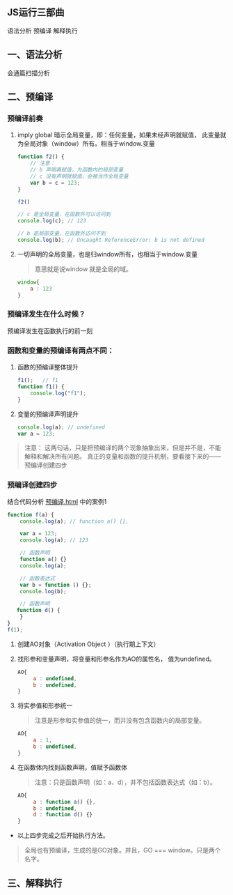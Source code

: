 ## JS运行三部曲
语法分析
预编译
解释执行


## 一、语法分析
会通篇扫描分析
## 二、预编译

### 预编译前奏
1. imply global 暗示全局变量，即：任何变量，如果未经声明就赋值，
此变量就为全局对象（window）所有。相当于window.变量

   ```javascript
   function f2() {
       // 注意：
       // b 声明再赋值，为函数内的局部变量
       // c 没有声明就赋值，会被当作全局变量
       var b = c = 123;
   }

   f2()

   // c 是全局变量，在函数外可以访问到
   console.log(c); // 123

   // b 是局部变量，在函数外访问不到
   console.log(b); // Uncaught ReferenceError: b is not defined
   ```

2. 一切声明的全局变量，也是归window所有，也相当于window.变量
   > 意思就是说window 就是全局的域。
   ```javascript
   window{
       a : 123
   }
   ```


### 预编译发生在什么时候？
预编译发生在函数执行的前一刻

### 函数和变量的预编译有两点不同：
1. 函数的预编译整体提升
   ``` javascript
   f1();   // f1
   function f1() {
       console.log("f1");
   }
   ```
2. 变量的预编译声明提升
   ``` javascript
   console.log(a); // undefined
   var a = 123;
   ```
>注意： 这两句话，只是把预编译的两个现象抽象出来，但是并不是，不能解释和解决所有问题。
真正的变量和函数的提升机制，要看接下来的——预编译创建四步

### 预编译创建四步
结合代码分析
[预编译.html](预编译.html) 中的案例1
```javascript
function f(a) {
    console.log(a); // function a() {},

    var a = 123;
    console.log(a); // 123

    // 函数声明
    function a() {}
    console.log(a);

    // 函数表达式
    var b = function () {};
    console.log(b);

    // 函数声明
   function d() {
    }
}
f(1);
```
1. 创建AO对象（Activation Object ）（执行期上下文）

2. 找形参和变量声明，将变量和形参名作为AO的属性名，
值为undefined。
   ```javascript
   AO{
        a : undefined,
        b : undefined,
   }
   ```

3. 将实参值和形参统一
   > 注意是形参和实参值的统一，而并没有包含函数内的局部变量。
   ```javascript
   AO{
        a : 1,
        b : undefined,
   }
   ```

4. 在函数体内找到函数声明，值赋予函数体
   > 注意：只是函数声明（如：a、d），并不包括函数表达式（如：b）。
   ```javascript
   AO{
        a : function a() {},
        b : undefined,
        d : function d() {}
   }
   ```

- 以上四步完成之后开始执行方法。

> 全局也有预编译，生成的是GO对象。并且，GO === window。只是两个名字。
## 三、解释执行